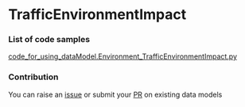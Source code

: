 # TrafficEnvironmentImpact

### List of code samples 

<!-- 50-List of code -->

<!-- [code entry](link) -->
[code_for_using_dataModel.Environment_TrafficEnvironmentImpact.py](https://github.com/smart-data-models/dataModel.Environment/blob/master/TrafficEnvironmentImpact/code/code_for_using_dataModel.Environment_TrafficEnvironmentImpact.py)


<!-- /50-List of code -->

### Contribution
You can raise an [issue](https://github.com/smart-data-models/dataModel.Environment/issues) or submit your [PR](https://github.com/smart-data-models/dataModel.Environment/pulls) on existing data models
